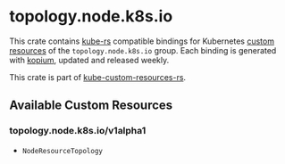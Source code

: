 <!--
SPDX-FileCopyrightText: The kube-custom-resources-rs Authors
SPDX-License-Identifier: 0BSD
 -->

# topology.node.k8s.io

This crate contains [kube-rs](https://kube.rs/) compatible bindings for Kubernetes [custom resources](https://kubernetes.io/docs/tasks/extend-kubernetes/custom-resources/custom-resource-definitions/) of the `topology.node.k8s.io` group. Each binding is generated with [kopium](https://github.com/kube-rs/kopium), updated and released weekly.

This crate is part of [kube-custom-resources-rs](https://github.com/metio/kube-custom-resources-rs).

## Available Custom Resources

### topology.node.k8s.io/v1alpha1
- `NodeResourceTopology`
